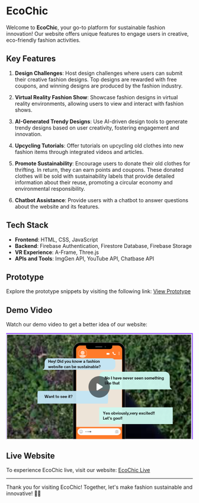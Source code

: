 # EcoChic

Welcome to **EcoChic**, your go-to platform for sustainable fashion innovation! Our website offers unique features to engage users in creative, eco-friendly fashion activities.

## Key Features

1. **Design Challenges**: Host design challenges where users can submit their creative fashion designs. Top designs are rewarded with free coupons, and winning designs are produced by the fashion industry.

2. **Virtual Reality Fashion Show**: Showcase fashion designs in virtual reality environments, allowing users to view and interact with fashion shows.

3. **AI-Generated Trendy Designs**: Use AI-driven design tools to generate trendy designs based on user creativity, fostering engagement and innovation.

4. **Upcycling Tutorials**: Offer tutorials on upcycling old clothes into new fashion items through integrated videos and articles.

5. **Promote Sustainability**: Encourage users to donate their old clothes for thrifting. In return, they can earn points and coupons. These donated clothes will be sold with sustainability labels that provide detailed information about their reuse, promoting a circular economy and environmental responsibility.

6. **Chatbot Assistance**: Provide users with a chatbot to answer questions about the website and its features.

## Tech Stack

- **Frontend**: HTML, CSS, JavaScript
- **Backend**: Firebase Authentication, Firestore Database, Firebase Storage
- **VR Experience**: A-Frame, Three.js
- **APIs and Tools**: ImgGen API, YouTube API, Chatbase API

## Prototype
Explore the prototype snippets by visiting the following link: [View Prototype](https://github.com/sriya-singh/EcoChic/tree/main/Prototype)

## Demo Video
Watch our demo video to get a better idea of our website:

[![Watch the video](Prototype/thumbnail.png)](https://youtu.be/t2Cu_7sT5vE)

## Live Website
To experience EcoChic live, visit our website:
[EcoChic Live](https://sriya-singh.github.io/EcoChic/weforshe/)

---

Thank you for visiting EcoChic! Together, let's make fashion sustainable and innovative! 🌿👗
